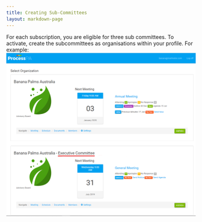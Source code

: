 ```yaml
---
title: Creating Sub-Committees
layout: markdown-page
---
```


For each subscription, you are eligible for three sub committees. To activate, create the subcommittees as organisations within your profile.
For example:
<img class="img-fluid" src="/content/pages/help/subcommittee-example2.png" />
